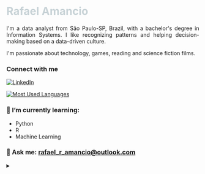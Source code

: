 <h1>
    <span style='color:#C7D2D6'>Rafael Amancio</span>
</h1>
<!--<img align="right" alt="Developer vector created by storyset - www.freepik.com" height="250" width="290" src="https://img.freepik.com/free-vector/hand-drawn-flat-design-website-hosting-illustration_23-2149258057.jpg?w=740&t=st=1706237285~exp=1706237885~hmac=4b8f6b6d2f7097bb9e77b81d1667eb637211a7690bdb7b6c9262ffa9a49944f7" style="border-radius:20px;margin-left:20px">-->
<p align="justify">I'm a data analyst from São Paulo-SP, Brazil, with a bachelor's degree in Information Systems. I like recognizing patterns and helping decision-making based on a data-driven culture.
<br>

I'm passionate about technology, games, reading and science fiction films.</p>

<h3 align="left">Connect with me</h3>

[![LinkedIn](https://img.shields.io/badge/-LinkedIn-C7D2D6?style=for-the-badge&logo=linkedin&logoColor=271058&color:271058)](https://www.linkedin.com/in/rafael-ribeiro-amancio/)

<!--
<h3 align="left">GitHub Stats</h3>

![GitHub stats](https://github-readme-stats-git-masterrstaa-rickstaa.vercel.app/api?username=rafael-r-amancio&hide_title=true&show_icons=true&include_all_commits=false&count_private=true&line_height=25&hide=issues&bg_color=C7D2D6&title_color=271058&text_color=271058&border_radius=20&border_color=271058&icon_color=271058&theme=jolly) -->

[![Most Used Languages](https://github-readme-stats-git-masterrstaa-rickstaa.vercel.app/api/top-langs/?username=rafael-r-amancio&line_height=10&card_width=290&layout=compact&hide_title=false&count_private=true&langs_count=4&show_icons=true&title_color=271058&hide=html,css&bg_color=C7D2D6&text_color=271058&border_radius=20&border_color=&count_private=true)](https://github.com/rafael-r-amancio/github-readme-stats)
<br>

### 🌱 I’m currently learning:
- Python
- R
- Machine Learning

### 💬 Ask me: rafael_r_amancio@outlook.com

<details align="left">
  <summary></summary> 
 
  - Badges by <a href="https://shields.io/">shields.io</a><br>
  - GitHub Stats by <a href="https://github.com/anuraghazra/github-readme-stats">anuraghazra</a>
  - Developer vector created by <a href="https://storyset.com/technology">Technology illustrations by Storyset</a> (edited by author)

</details>

<!--
**rafael-r-amancio/rafael-r-amancio** is a ✨ _special_ ✨ repository because its `README.md` (this file) appears on your GitHub profile.

Here are some ideas to get you started:

- 🔭 I’m currently working on ...
- 🌱 I’m currently learning ...
- 👯 I’m looking to collaborate on ...
- 🤔 I’m looking for help with ...
- 💬 Ask me about ...
- 📫 How to reach me: ...
- 😄 Pronouns: ...
- ⚡ Fun fact: ...
-->
